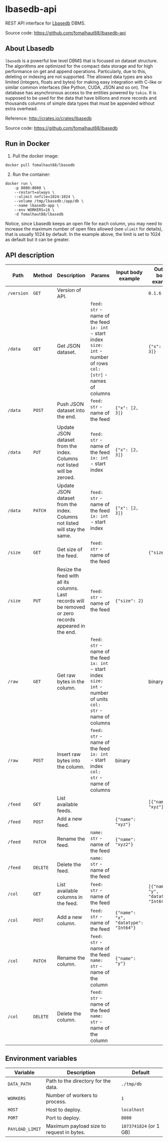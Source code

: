 # lbasedb-api

REST API interface for [Lbasedb](http://crates.io/crates/lbasedb) DBMS.

Source code: https://github.com/fomalhaut88/lbasedb-api

## About Lbasedb

`lbasedb` is a powerful low level DBMS that is focused on dataset structure.
The algorithms are optimized for the compact data storage and for high
performance on get and append operations. Particularly, due to this, 
deleting or indexing are not supported. The allowed data types are also
limited (integers, floats and bytes) for making easy integration with
C-like or similar common interfaces (like Python, CUDA, JSON and so on).
The database has asynchronous access to the entities powered by `tokio`.
It is supposed to be used for the data that have billions and more records
and thousands columns of simple data types that must be appended without
extra overhead.

Reference: http://crates.io/crates/lbasedb

Source code: https://github.com/fomalhaut88/lbasedb

## Run in Docker

1. Pull the docker image:

```
docker pull fomalhaut88/lbasedb
```

2. Run the container:

```
docker run \
    -p 8080:8080 \
    --restart=always \
    --ulimit nofile=1024:1024 \
    --volume /tmp/lbasedb:/app/db \
    --name lbasedb-app \
    --env WORKERS=16 \
    -d fomalhaut88/lbasedb
```

Notice, since Lbasedb keeps an open file for each column, you may need to  
increase the maximum number of open files allowed (see `ulimit` for details), 
that is usually 1024 by default. In the example above, the limit is set to 
1024 as default but it can be greater.

## API description

| Path | Method | Description | Params | Input body example | Output body example |
|---|---|---|---|---|---|
| `/version` | `GET` | Version of API. | | | `0.1.6` |
| `/data` | `GET` | Get JSON dataset. | `feed: str` - name of the feed <br> `ix: int` - start index <br> `size: int` - number of rows <br> `col: [str]` - names of columns | | `{"x": [2, 3]}` |
| `/data` | `POST` | Push JSON dataset into the end. | `feed: str` - name of the feed | `{"x": [2, 3]}` | |
| `/data` | `PUT` | Update JSON dataset from the index. Columns not listed will be zeroed. | `feed: str` - name of the feed <br> `ix: int` - start index | `{"x": [2, 3]}` | |
| `/data` | `PATCH` | Update JSON dataset from the index. Columns not listed will stay the same. | `feed: str` - name of the feed <br> `ix: int` - start index| `{"x": [2, 3]}` | |
| `/size` | `GET` | Get size of the feed. | `feed: str` - name of the feed | | `{"size": 2}` |
| `/size` | `PUT` | Resize the feed with all its columns. Last records will be removed or zero records appeared in the end. | `feed: str` - name of the feed | `{"size": 2}` | |
| `/raw` | `GET` | Get raw bytes in the column. | `feed: str` - name of the feed <br> `ix: int` - start index <br> `size: int` - number of units <br> `col: str` - name of columns | | binary |
| `/raw` | `POST` | Insert raw bytes into the column. | `feed: str` - name of the feed <br> `ix: int` - start index <br> `col: str` - name of columns | binary | |
| `/feed` | `GET` | List available feeds. | | | `[{"name": "xyz"}]` |
| `/feed` | `POST` | Add a new feed. | | `{"name": "xyz"}` | |
| `/feed` | `PATCH` | Rename the feed. | `name: str` - name of the feed | `{"name": "xyz2"}` | |
| `/feed` | `DELETE` | Delete the feed. | `name: str` - name of the feed | | |
| `/col` | `GET` | List available columns in the feed. | `feed: str` - name of the feed | | `[{"name": "y", "datatype": "Int64"}]` |
| `/col` | `POST` | Add a new column. | `feed: str` - name of the feed | `{"name": "x", "datatype": "Int64"}` | |
| `/col` | `PATCH` | Rename the column. | `feed: str` - name of the feed <br> `name: str` - name of the column | `{"name": "y"}` | |
| `/col` | `DELETE` | Delete the column. | `feed: str` - name of the feed <br> `name: str` - name of the column | | |

## Environment variables

| Variable | Description | Default |
|---|---|---|
| `DATA_PATH` | Path to the directory for the data. | `./tmp/db` |
| `WORKERS` | Number of workers to process. | `1` |
| `HOST` | Host to deploy. | `localhost` |
| `PORT` | Port to deploy. | `8080` |
| `PAYLOAD_LIMIT` | Maximum payload size to request in bytes. | `1073741824` (or 1 GB) |
